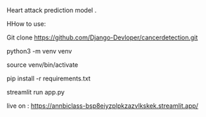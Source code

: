 Heart attack prediction model .

HHow to use:

Git clone https://github.com/Django-Devloper/cancerdetection.git

python3 -m venv venv 

source venv/bin/activate

pip install -r requirements.txt

streamlit run app.py 

live on : https://annbiclass-bsp8eiyzplpkzazvlkskek.streamlit.app/
